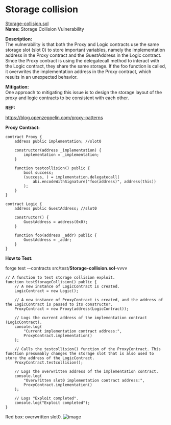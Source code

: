 # Storage collision
[Storage-collision.sol](https://github.com/SunWeb3Sec/DeFiVulnLabs/blob/main/src/test/Storage-collision.sol)  
**Name:** Storage Collision Vulnerability

**Description:**  
The vulnerability is that both the Proxy and Logic contracts use the same storage slot (slot 0) to store important variables,
namely the implementation address in the Proxy contract and the GuestAddress in the Logic contract.
Since the Proxy contract is using the delegatecall method to interact with the Logic contract,
they share the same storage. If the foo function is called,
it overwrites the implementation address in the Proxy contract, which results in an unexpected behavior.

**Mitigation:**  
One approach to mitigating this issue is to design the storage layout of the proxy and logic contracts to be consistent with each other.

**REF:**

https://blog.openzeppelin.com/proxy-patterns

**Proxy** **Contract:**
```
contract Proxy {
    address public implementation; //slot0

    constructor(address _implementation) {
        implementation = _implementation;
    }

    function testcollision() public {
        bool success;
        (success, ) = implementation.delegatecall(
            abi.encodeWithSignature("foo(address)", address(this))
        );
    }
}

contract Logic {
    address public GuestAddress; //slot0

    constructor() {
        GuestAddress = address(0x0);
    }

    function foo(address _addr) public {
        GuestAddress = _addr;
    }
}
```
**How to Test:**

forge test --contracts src/test/**Storage-collision.sol**-vvvv  
```
// A function to test storage collision exploit.
function testStorageCollision() public {
    // A new instance of LogicContract is created.
    LogicContract = new Logic();

    // A new instance of ProxyContract is created, and the address of the LogicContract is passed to its constructor.
    ProxyContract = new Proxy(address(LogicContract));

    // Logs the current address of the implementation contract (LogicContract).
    console.log(
        "Current implementation contract address:",
        ProxyContract.implementation()
    );

    // Calls the testcollision() function of the ProxyContract. This function presumably changes the storage slot that is also used to store the address of the LogicContract.
    ProxyContract.testcollision();

    // Logs the overwritten address of the implementation contract.
    console.log(
        "Overwritten slot0 implementation contract address:",
        ProxyContract.implementation()
    );

    // Logs "Exploit completed".
    console.log("Exploit completed");
}
```
Red box: overwritten slot0.
![image](https://web3sec.notion.site/image/https%3A%2F%2Fs3-us-west-2.amazonaws.com%2Fsecure.notion-static.com%2Fc2707314-2098-477d-a55e-b5beb4301636%2FUntitled.png?table=block&id=32bfcdcc-533a-44a6-bc11-2f873408fffa&spaceId=369b5001-5511-4fe6-a099-48af1d841f20&width=2000&userId=&cache=v2)